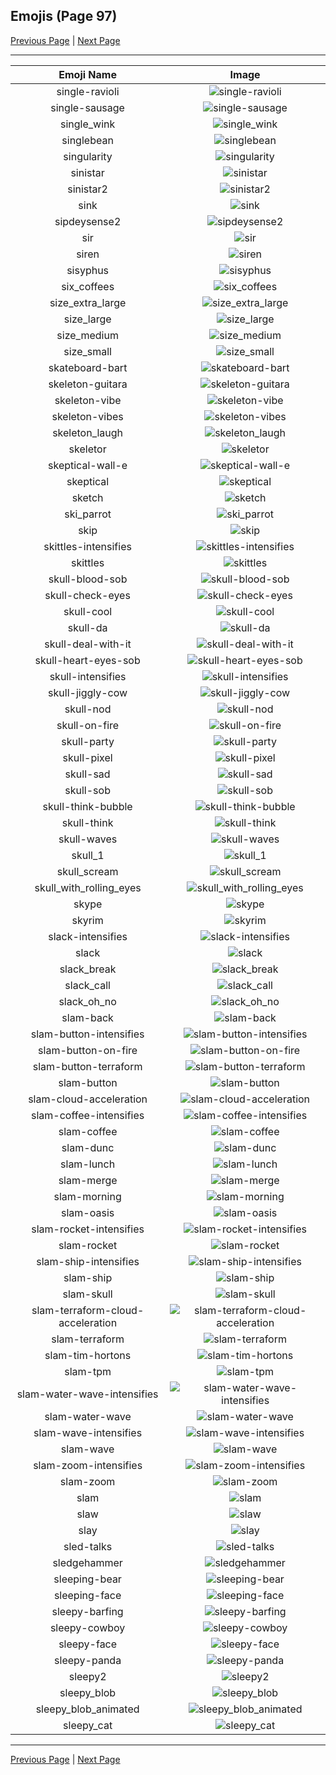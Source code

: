 
## Emojis (Page 97)

[Previous Page](/docs/hc/page-s-0096.md)
  | [Next Page](/docs/hc/page-s-0098.md)

<hr />

|Emoji Name|Image|
| :-: | :-: |
|single-ravioli| ![single-ravioli](/emojis/hc/single-ravioli.png)|
|single-sausage| ![single-sausage](/emojis/hc/single-sausage.png)|
|single_wink| ![single_wink](/emojis/hc/single_wink.gif)|
|singlebean| ![singlebean](/emojis/hc/singlebean.jpg)|
|singularity| ![singularity](/emojis/hc/singularity.jpg)|
|sinistar| ![sinistar](/emojis/hc/sinistar.jpg)|
|sinistar2| ![sinistar2](/emojis/hc/sinistar2.gif)|
|sink| ![sink](/emojis/hc/sink.png)|
|sipdeysense2| ![sipdeysense2](/emojis/hc/sipdeysense2.gif)|
|sir| ![sir](/emojis/hc/sir.png)|
|siren| ![siren](/emojis/hc/siren.gif)|
|sisyphus| ![sisyphus](/emojis/hc/sisyphus.gif)|
|six_coffees| ![six_coffees](/emojis/hc/six_coffees.png)|
|size_extra_large| ![size_extra_large](/emojis/hc/size_extra_large.png)|
|size_large| ![size_large](/emojis/hc/size_large.png)|
|size_medium| ![size_medium](/emojis/hc/size_medium.png)|
|size_small| ![size_small](/emojis/hc/size_small.png)|
|skateboard-bart| ![skateboard-bart](/emojis/hc/skateboard-bart.gif)|
|skeleton-guitara| ![skeleton-guitara](/emojis/hc/skeleton-guitara.png)|
|skeleton-vibe| ![skeleton-vibe](/emojis/hc/skeleton-vibe.gif)|
|skeleton-vibes| ![skeleton-vibes](/emojis/hc/skeleton-vibes.gif)|
|skeleton_laugh| ![skeleton_laugh](/emojis/hc/skeleton_laugh.gif)|
|skeletor| ![skeletor](/emojis/hc/skeletor.jpg)|
|skeptical-wall-e| ![skeptical-wall-e](/emojis/hc/skeptical-wall-e.jpg)|
|skeptical| ![skeptical](/emojis/hc/skeptical.png)|
|sketch| ![sketch](/emojis/hc/sketch.png)|
|ski_parrot| ![ski_parrot](/emojis/hc/ski_parrot.gif)|
|skip| ![skip](/emojis/hc/skip.gif)|
|skittles-intensifies| ![skittles-intensifies](/emojis/hc/skittles-intensifies.gif)|
|skittles| ![skittles](/emojis/hc/skittles.gif)|
|skull-blood-sob| ![skull-blood-sob](/emojis/hc/skull-blood-sob.png)|
|skull-check-eyes| ![skull-check-eyes](/emojis/hc/skull-check-eyes.png)|
|skull-cool| ![skull-cool](/emojis/hc/skull-cool.png)|
|skull-da| ![skull-da](/emojis/hc/skull-da.png)|
|skull-deal-with-it| ![skull-deal-with-it](/emojis/hc/skull-deal-with-it.gif)|
|skull-heart-eyes-sob| ![skull-heart-eyes-sob](/emojis/hc/skull-heart-eyes-sob.png)|
|skull-intensifies| ![skull-intensifies](/emojis/hc/skull-intensifies.gif)|
|skull-jiggly-cow| ![skull-jiggly-cow](/emojis/hc/skull-jiggly-cow.gif)|
|skull-nod| ![skull-nod](/emojis/hc/skull-nod.gif)|
|skull-on-fire| ![skull-on-fire](/emojis/hc/skull-on-fire.gif)|
|skull-party| ![skull-party](/emojis/hc/skull-party.gif)|
|skull-pixel| ![skull-pixel](/emojis/hc/skull-pixel.png)|
|skull-sad| ![skull-sad](/emojis/hc/skull-sad.png)|
|skull-sob| ![skull-sob](/emojis/hc/skull-sob.png)|
|skull-think-bubble| ![skull-think-bubble](/emojis/hc/skull-think-bubble.png)|
|skull-think| ![skull-think](/emojis/hc/skull-think.png)|
|skull-waves| ![skull-waves](/emojis/hc/skull-waves.gif)|
|skull_1| ![skull_1](/emojis/hc/skull_1.gif)|
|skull_scream| ![skull_scream](/emojis/hc/skull_scream.png)|
|skull_with_rolling_eyes| ![skull_with_rolling_eyes](/emojis/hc/skull_with_rolling_eyes.png)|
|skype| ![skype](/emojis/hc/skype.png)|
|skyrim| ![skyrim](/emojis/hc/skyrim.jpg)|
|slack-intensifies| ![slack-intensifies](/emojis/hc/slack-intensifies.gif)|
|slack| ![slack](/emojis/hc/slack.png)|
|slack_break| ![slack_break](/emojis/hc/slack_break.png)|
|slack_call| ![slack_call](/emojis/hc/slack_call.png)|
|slack_oh_no| ![slack_oh_no](/emojis/hc/slack_oh_no.png)|
|slam-back| ![slam-back](/emojis/hc/slam-back.jpg)|
|slam-button-intensifies| ![slam-button-intensifies](/emojis/hc/slam-button-intensifies.gif)|
|slam-button-on-fire| ![slam-button-on-fire](/emojis/hc/slam-button-on-fire.gif)|
|slam-button-terraform| ![slam-button-terraform](/emojis/hc/slam-button-terraform.jpg)|
|slam-button| ![slam-button](/emojis/hc/slam-button.jpg)|
|slam-cloud-acceleration| ![slam-cloud-acceleration](/emojis/hc/slam-cloud-acceleration.png)|
|slam-coffee-intensifies| ![slam-coffee-intensifies](/emojis/hc/slam-coffee-intensifies.gif)|
|slam-coffee| ![slam-coffee](/emojis/hc/slam-coffee.jpg)|
|slam-dunc| ![slam-dunc](/emojis/hc/slam-dunc.png)|
|slam-lunch| ![slam-lunch](/emojis/hc/slam-lunch.jpg)|
|slam-merge| ![slam-merge](/emojis/hc/slam-merge.jpg)|
|slam-morning| ![slam-morning](/emojis/hc/slam-morning.jpg)|
|slam-oasis| ![slam-oasis](/emojis/hc/slam-oasis.png)|
|slam-rocket-intensifies| ![slam-rocket-intensifies](/emojis/hc/slam-rocket-intensifies.gif)|
|slam-rocket| ![slam-rocket](/emojis/hc/slam-rocket.png)|
|slam-ship-intensifies| ![slam-ship-intensifies](/emojis/hc/slam-ship-intensifies.gif)|
|slam-ship| ![slam-ship](/emojis/hc/slam-ship.png)|
|slam-skull| ![slam-skull](/emojis/hc/slam-skull.png)|
|slam-terraform-cloud-acceleration| ![slam-terraform-cloud-acceleration](/emojis/hc/slam-terraform-cloud-acceleration.png)|
|slam-terraform| ![slam-terraform](/emojis/hc/slam-terraform.png)|
|slam-tim-hortons| ![slam-tim-hortons](/emojis/hc/slam-tim-hortons.jpg)|
|slam-tpm| ![slam-tpm](/emojis/hc/slam-tpm.png)|
|slam-water-wave-intensifies| ![slam-water-wave-intensifies](/emojis/hc/slam-water-wave-intensifies.gif)|
|slam-water-wave| ![slam-water-wave](/emojis/hc/slam-water-wave.png)|
|slam-wave-intensifies| ![slam-wave-intensifies](/emojis/hc/slam-wave-intensifies.gif)|
|slam-wave| ![slam-wave](/emojis/hc/slam-wave.jpg)|
|slam-zoom-intensifies| ![slam-zoom-intensifies](/emojis/hc/slam-zoom-intensifies.gif)|
|slam-zoom| ![slam-zoom](/emojis/hc/slam-zoom.png)|
|slam| ![slam](/emojis/hc/slam.gif)|
|slaw| ![slaw](/emojis/hc/slaw.png)|
|slay| ![slay](/emojis/hc/slay.png)|
|sled-talks| ![sled-talks](/emojis/hc/sled-talks.png)|
|sledgehammer| ![sledgehammer](/emojis/hc/sledgehammer.png)|
|sleeping-bear| ![sleeping-bear](/emojis/hc/sleeping-bear.png)|
|sleeping-face| ![sleeping-face](/emojis/hc/sleeping-face.gif)|
|sleepy-barfing| ![sleepy-barfing](/emojis/hc/sleepy-barfing.png)|
|sleepy-cowboy| ![sleepy-cowboy](/emojis/hc/sleepy-cowboy.png)|
|sleepy-face| ![sleepy-face](/emojis/hc/sleepy-face.gif)|
|sleepy-panda| ![sleepy-panda](/emojis/hc/sleepy-panda.gif)|
|sleepy2| ![sleepy2](/emojis/hc/sleepy2.png)|
|sleepy_blob| ![sleepy_blob](/emojis/hc/sleepy_blob.png)|
|sleepy_blob_animated| ![sleepy_blob_animated](/emojis/hc/sleepy_blob_animated.gif)|
|sleepy_cat| ![sleepy_cat](/emojis/hc/sleepy_cat.png)|

<hr/>

[Previous Page](/docs/hc/page-s-0096.md)
  | [Next Page](/docs/hc/page-s-0098.md)